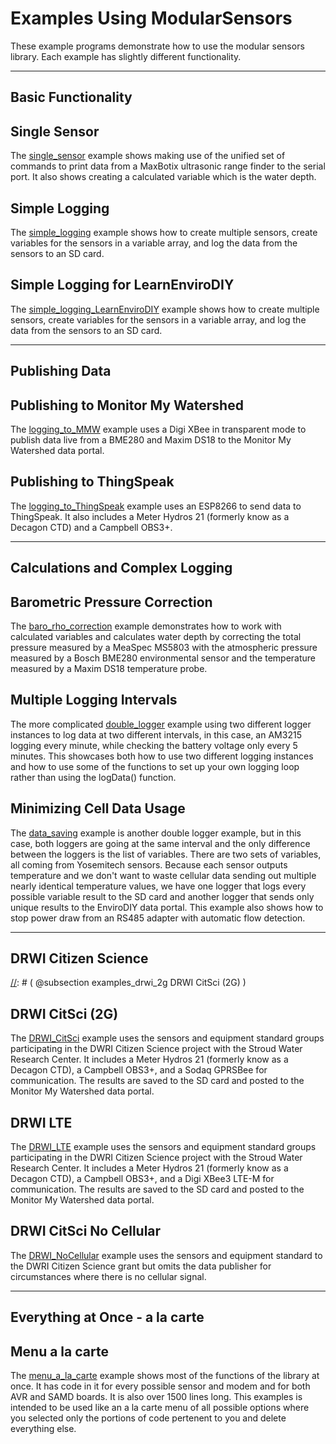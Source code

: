 [//]: # ( @page the_examples Examples Using ModularSensors )
# Examples Using ModularSensors

These example programs demonstrate how to use the modular sensors library.
Each example has slightly different functionality.

___

[//]: # ( @tableofcontents )

[//]: # ( @section examples_basic Basic Functionality )
## Basic Functionality

[//]: # ( @subsection examples_single_sensor Single Sensor )
## Single Sensor

[//]: # ( @subpage single_sensor_example )

The [single_sensor](https://github.com/EnviroDIY/ModularSensors/tree/master/examples/single_sensor) example shows making use of the unified set of commands to print data from a MaxBotix ultrasonic range finder to the serial port.
It also shows creating a calculated variable which is the water depth.

[//]: # ( @subpage single_sensor_walkthrough )

[//]: # ( @subsection examples_simple_logging Simple Logging )
## Simple Logging

[//]: # ( @subpage simple_logging_example )

The [simple_logging](https://github.com/EnviroDIY/ModularSensors/tree/master/examples/simple_logging) example shows how to create multiple sensors, create variables for the sensors in a variable array, and log the data from the sensors to an SD card.

[//]: # ( @subpage simple_logging_walkthrough )

[//]: # ( @subsection examples_learn_envirodiy Simple Logging for LearnEnviroDIY )
## Simple Logging for LearnEnviroDIY

[//]: # ( @subpage learn_envirodiy_example )

The [simple_logging_LearnEnviroDIY](https://github.com/EnviroDIY/ModularSensors/tree/master/examples/simple_logging_LearnEnviroDIY) example shows how to create multiple sensors, create variables for the sensors in a variable array, and log the data from the sensors to an SD card.

[//]: # ( @subpage learn_envirodiy_walkthrough )


___

[//]: # ( @section examples_publishing Publishing Data )
## Publishing Data

[//]: # ( @subsection examples_mmw Publishing to Monitor My Watershed )
## Publishing to Monitor My Watershed

[//]: # ( @subpage mmw_example )

The [logging_to_MMW](https://github.com/EnviroDIY/ModularSensors/tree/master/examples/logging_to_MMW/logging_to_MMW.ino) example uses a Digi XBee in transparent mode to publish data live from a BME280 and Maxim DS18 to the Monitor My Watershed data portal.

[//]: # ( @subpage mmw_walkthrough )


[//]: # ( @subsection examples_thingspeak Publishing to ThingSpeak )
## Publishing to ThingSpeak

[//]: # ( @subpage thingspeak_example )

The [logging_to_ThingSpeak](https://github.com/EnviroDIY/ModularSensors/tree/master/examples/logging_to_ThingSpeak) example uses an ESP8266 to send data to ThingSpeak.
It also includes a Meter Hydros 21 (formerly know as a Decagon CTD) and a Campbell OBS3+.

[//]: # ( @subpage thingspeak_walkthrough )

___

[//]: # ( @section examples_complex Calculations and Complex Logging )
## Calculations and Complex Logging

[//]: # ( @subsection examples_baro_rho Barometric Pressure Correction )
## Barometric Pressure Correction

[//]: # ( @subpage baro_rho_example )

The [baro_rho_correction](https://github.com/EnviroDIY/ModularSensors/tree/master/examples/baro_rho_correction) example demonstrates how to work with calculated variables and calculates water depth by correcting the total pressure measured by a MeaSpec MS5803 with the atmospheric pressure measured by a Bosch BME280 environmental sensor and the temperature measured by a Maxim DS18 temperature probe.

[//]: # ( @subpage baro_rho_walkthrough )


[//]: # ( @subsection examples_double_log Multiple Logging Intervals )
## Multiple Logging Intervals

[//]: # ( @subpage double_log_example )

The more complicated [double_logger](https://github.com/EnviroDIY/ModularSensors/tree/master/examples/double_logger) example using two different logger instances to log data at two different intervals, in this case, an AM3215 logging every minute, while checking the battery voltage only every 5 minutes.
This showcases both how to use two different logging instances and how to use some of the functions to set up your own logging loop rather than using the logData() function.

[//]: # ( @subpage double_log_walkthrough )


[//]: # ( @subsection examples_data_saving Minimizing Cell Data Usage )
##  Minimizing Cell Data Usage

[//]: # ( @subpage data_saving_example )

The [data_saving](https://github.com/EnviroDIY/ModularSensors/tree/master/examples/) example is another double logger example, but in this case, both loggers are going at the same interval and the only difference between the loggers is the list of variables.
There are two sets of variables, all coming from Yosemitech sensors.
Because each sensor outputs temperature and we don't want to waste cellular data sending out multiple nearly identical temperature values, we have one logger that logs every possible variable result to the SD card and another logger that sends only unique results to the EnviroDIY data portal.
This example also shows how to stop power draw from an RS485 adapter with automatic flow detection.

[//]: # ( @subpage data_saving_walkthrough )


___

[//]: # ( @section examples_drwi DRWI Citizen Science )
## DRWI Citizen Science

[//]: # ( @subsection examples_drwi_2g DRWI CitSci (2G) )
## DRWI CitSci (2G)

[//]: # ( @subpage drwi_2g_example )

The [DRWI_CitSci](https://github.com/EnviroDIY/ModularSensors/tree/master/examples/DRWI_CitSci) example uses the sensors and equipment standard groups participating in the DWRI Citizen Science project with the Stroud Water Research Center.
It includes a Meter Hydros 21 (formerly know as a Decagon CTD), a Campbell OBS3+, and a Sodaq GPRSBee for communication.
The results are saved to the SD card and posted to the Monitor My Watershed data portal.

[//]: # ( @subpage drwi_2g_walkthrough )


[//]: # ( @subsection examples_drwi_lte DRWI LTE )
## DRWI LTE

[//]: # ( @subpage drwi_lte_example )

The [DRWI_LTE](https://github.com/EnviroDIY/ModularSensors/tree/master/examples/DRWI_LTE) example uses the sensors and equipment standard groups participating in the DWRI Citizen Science project with the Stroud Water Research Center.
It includes a Meter Hydros 21 (formerly know as a Decagon CTD), a Campbell OBS3+, and a Digi XBee3 LTE-M for communication.
The results are saved to the SD card and posted to the Monitor My Watershed data portal.

[//]: # ( @subpage drwi_lte_walkthrough )


[//]: # ( @subsection examples_drwi_no_cell DRWI CitSci No Cellular )
## DRWI CitSci No Cellular

[//]: # ( @subpage drwi_no_cell_example )

The [DRWI_NoCellular](https://github.com/EnviroDIY/ModularSensors/tree/master/examples/DRWI_NoCellular) example uses the sensors and equipment standard to the DWRI Citizen Science grant but omits the data publisher for circumstances where there is no cellular signal.

[//]: # ( @subpage drwi_no_cell_walkthrough )


___

[//]: # ( @section examples_everything Everything at Once - a la carte )
## Everything at Once - a la carte

[//]: # ( @subsection examples_menu Menu a la carte )
## Menu a la carte

[//]: # ( @subpage menu_example )

The [menu_a_la_carte](https://github.com/EnviroDIY/ModularSensors/tree/master/examples/menu_a_la_carte) example shows most of the functions of the library at once.
It has code in it for every possible sensor and modem and for both AVR and SAMD boards.
It is also over 1500 lines long.
This examples is intended to be used like an a la carte menu of all possible options where you selected only the portions of code pertenent to you and delete everything else.

[//]: # ( @subpage menu_walkthrough )
